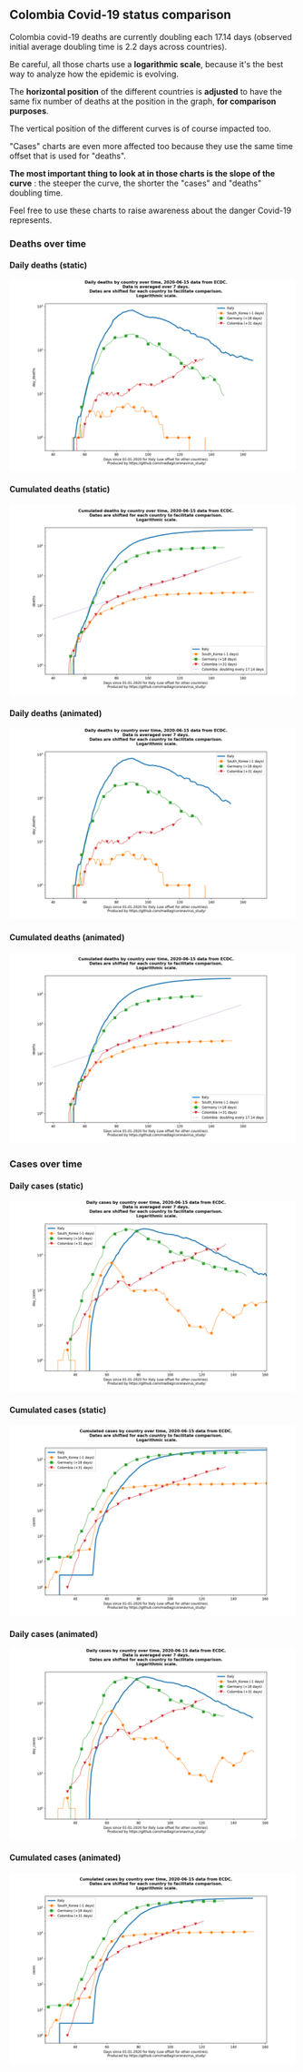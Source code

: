 ## Colombia Covid-19 status comparison 

Colombia covid-19 deaths are currently doubling each 17.14 days (observed initial average doubling time is 2.2 days across countries).



Be careful, all those charts use a **logarithmic scale**, because it's the best way to analyze how the epidemic is evolving.
 
The **horizontal position** of the different countries is **adjusted** to have the same fix number of deaths at the position in the graph, **for comparison purposes**.

The vertical position of the different curves is of course impacted too.

"Cases" charts are even more affected too because they use the same time offset that is used for "deaths".

**The most important thing to look at in those charts is the slope of the curve** : the steeper the curve, the shorter the "cases" and "deaths" doubling time.

Feel free to use these charts to raise awareness about the danger Covid-19 represents. 


 
### Deaths over time
 
#### Daily deaths (static)
![Colombia covid-19 daily deaths static chart](https://raw.githubusercontent.com/madlag/coronavirus_study/master/notebooks/graphs/2020-06-15/countries/Colombia/2020-06-15_Colombia_day_deaths.png "Colombia covid-19 day_deaths static chart")   
 
#### Cumulated deaths (static)
![Colombia covid-19 cumulated deaths static chart](https://raw.githubusercontent.com/madlag/coronavirus_study/master/notebooks/graphs/2020-06-15/countries/Colombia/2020-06-15_Colombia_deaths.png "Colombia covid-19 deaths static chart")   
 
#### Daily deaths (animated)
![Colombia covid-19 daily deaths animated chart](https://raw.githubusercontent.com/madlag/coronavirus_study/master/notebooks/graphs/2020-06-15/countries/Colombia/2020-06-15_Colombia_day_deaths.gif "Colombia covid-19 day_deaths animated chart")   
 
#### Cumulated deaths (animated)
![Colombia covid-19 cumulated deaths animated chart](https://raw.githubusercontent.com/madlag/coronavirus_study/master/notebooks/graphs/2020-06-15/countries/Colombia/2020-06-15_Colombia_deaths.gif "Colombia covid-19 deaths animated chart")   

 
### Cases over time
 
#### Daily cases (static)
![Colombia covid-19 daily cases static chart](https://raw.githubusercontent.com/madlag/coronavirus_study/master/notebooks/graphs/2020-06-15/countries/Colombia/2020-06-15_Colombia_day_cases.png "Colombia covid-19 day_cases static chart")   
 
#### Cumulated cases (static)
![Colombia covid-19 cumulated cases static chart](https://raw.githubusercontent.com/madlag/coronavirus_study/master/notebooks/graphs/2020-06-15/countries/Colombia/2020-06-15_Colombia_cases.png "Colombia covid-19 cases static chart")   
 
#### Daily cases (animated)
![Colombia covid-19 daily cases animated chart](https://raw.githubusercontent.com/madlag/coronavirus_study/master/notebooks/graphs/2020-06-15/countries/Colombia/2020-06-15_Colombia_day_cases.gif "Colombia covid-19 day_cases animated chart")   
 
#### Cumulated cases (animated)
![Colombia covid-19 cumulated cases animated chart](https://raw.githubusercontent.com/madlag/coronavirus_study/master/notebooks/graphs/2020-06-15/countries/Colombia/2020-06-15_Colombia_cases.gif "Colombia covid-19 cases animated chart")   

